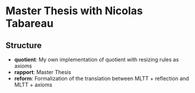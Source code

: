 # Master Thesis with Nicolas Tabareau

## Structure

* **quotient**: My own implementation of quotient with resizing rules as axioms
* **rapport**: Master Thesis
* **reform**: Formalization of the translation between MLTT + reflection and MLTT + axioms
